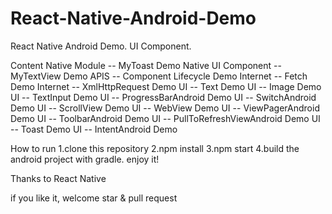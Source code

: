 # React-Native-Android-Demo
React Native Android Demo. UI Component.

Content
Native Module -- MyToast Demo
Native UI Component -- MyTextView Demo
APIS -- Component Lifecycle Demo
Internet -- Fetch Demo
Internet -- XmlHttpRequest Demo
UI -- Text Demo
UI -- Image Demo
UI -- TextInput Demo
UI -- ProgressBarAndroid Demo
UI -- SwitchAndroid Demo
UI -- ScrollView Demo
UI -- WebView Demo
UI -- ViewPagerAndroid Demo
UI -- ToolbarAndroid Demo
UI -- PullToRefreshViewAndroid Demo
UI -- Toast Demo
UI -- IntentAndroid Demo



How to run
1.clone this repository
2.npm install
3.npm start
4.build the android project with gradle. 
enjoy it!


Thanks to
React Native


if you like it, welcome star & pull request
